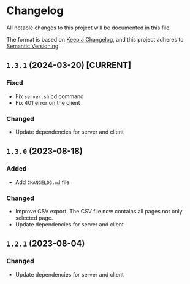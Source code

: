 # Changelog

All notable changes to this project will be documented in this file.

The format is based on [Keep a Changelog](https://keepachangelog.com/en/1.0.0/),
and this project adheres to [Semantic Versioning](https://semver.org/spec/v2.0.0.html).

<!--
## `x.y.z` (YYYY-MM-DD) [CURRENT | YANKED]

### Added (for new features)
### Changed (for changes in existing functionality)
### Deprecated (for soon-to-be removed features)
### Removed (for now removed features)
### Fixed (for any bug fixes)
### Security
-->

## `1.3.1` (2024-03-20) [CURRENT]

### Fixed
- Fix `server.sh` cd command
- Fix 401 error on the client

### Changed
- Update dependencies for server and client

## `1.3.0` (2023-08-18)

### Added
- Add `CHANGELOG.md` file

### Changed
- Improve CSV export. The CSV file now contains all pages not only selected page.
- Update dependencies for server and client

## `1.2.1` (2023-08-04)

### Changed
- Update dependencies for server and client
